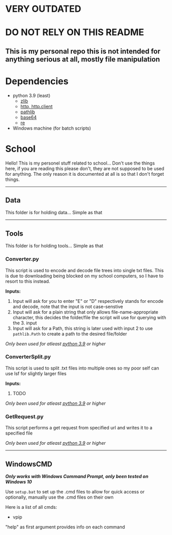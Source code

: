 # VERY OUTDATED
# DO NOT RELY ON THIS README
## This is my personal repo this is not intended for anything serious at all, mostly file manipulation

# Dependencies
- python 3.9 (least)
    - [zlib](https://docs.python.org/3.9/library/zlib.html)
    - [http, http.client](https://docs.python.org/3.9/library/http.client.html)
    - [pathlib](https://docs.python.org/3.9/library/pathlib.html)
    - [base64](https://docs.python.org/3.9/library/base64.html)
    - [re](https://docs.python.org/3.9/library/re.html)
- Windows machine (for batch scripts)


# School

Hello! This is my personel stuff related to school...
Don't use the things here, if you are reading this please don't, they are not supposed to be used for anything. The only reason it is  documented at all is so that I don't forget things.

---

## Data

This folder is for holding data... Simple as that

---

## Tools

This folder is for holding tools... Simple as that

### Converter.py

This script is used to encode and decode file trees into single txt files. This is due to downloading being blocked on my school computers,
so I have to resort to this instead.

**Inputs:**
1. Input will ask for you to enter "E" or "D" respectively stands for encode and decode, note that the input is not case-senstive
2. Input will ask for a plain string that only allows file-name-appropriate character, this decides the folder/file the script will use for querying with the 3. input
3. Input will ask for a Path, this string is later used with input 2 to use `pathlib.Path` to create a path to the desired file/folder

*Only been used for atleast [python 3.9](https://www.python.org/downloads/release/python-390/) or higher*

### ConverterSplit.py

This script is used to split .txt files into multiple ones so my poor self can use lsf for slightly larger files

**Inputs:**
1. TODO

*Only been used for atleast [python 3.9](https://www.python.org/downloads/release/python-390/) or higher*

### GetRequest.py

This script performs a get request from specified url and writes it to a specified file

*Only been used for atleast [python 3.9](https://www.python.org/downloads/release/python-390/) or higher*

---

## WindowsCMD

***Only works with Windows Command Prompt, only been tested on Windows 10***

Use `setup.bat` to set up the .cmd files to allow for quick access or optionally, manually use the .cmd files on their own

Here is a list of all cmds:
- vpip

"help" as first argument provides info on each command